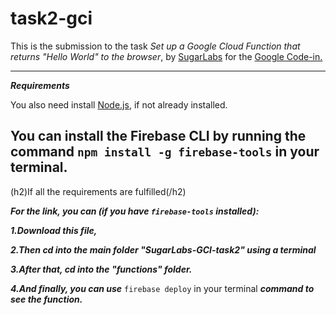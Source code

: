 # task2-gci

This is the submission to the task *Set up a Google Cloud Function that returns "Hello World" to the browser*, by [SugarLabs](https://sugarlabs.org/) for the [Google Code-in.](https://codein.withgoogle.com/)

---
***Requirements***

You also need install [Node.js](https://nodejs.org/en/), if not already installed.

You can install the Firebase CLI by running the command ```npm install -g firebase-tools``` in your terminal.
---

(h2)If all the requirements are fulfilled(/h2)

***For the link, you can (if you have ```firebase-tools``` installed):***

***1.Download this file,***

***2.Then cd into the main folder "SugarLabs-GCI-task2" using a terminal***

***3.After that, cd into the "functions" folder.***

***4.And finally, you can use*** ```firebase deploy``` in your terminal ***command to see the function.***
